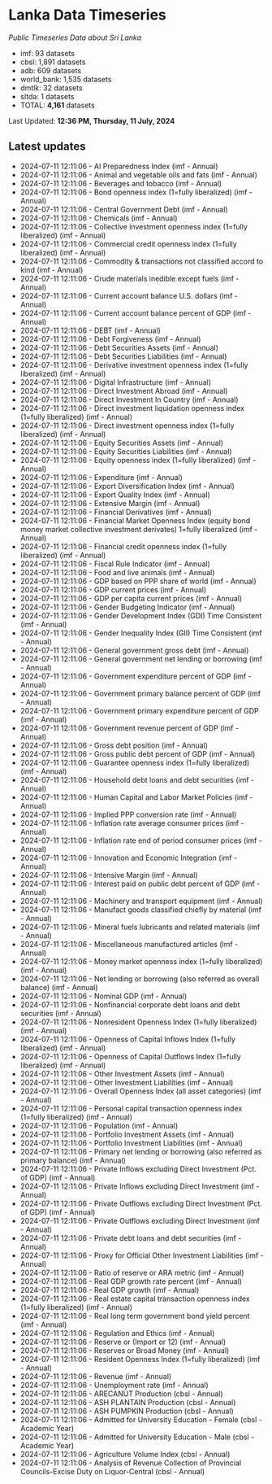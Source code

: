 # Lanka Data Timeseries
*Public Timeseries Data about Sri Lanka*

* imf: 93 datasets
* cbsl: 1,891 datasets
* adb: 609 datasets
* world_bank: 1,535 datasets
* dmtlk: 32 datasets
* sltda: 1 datasets
* TOTAL: **4,161** datasets

Last Updated: **12:36 PM, Thursday, 11 July, 2024**

## Latest updates

* 2024-07-11 12:11:06 - AI Preparedness Index (imf - Annual)
* 2024-07-11 12:11:06 - Animal and vegetable oils and fats (imf - Annual)
* 2024-07-11 12:11:06 - Beverages and tobacco (imf - Annual)
* 2024-07-11 12:11:06 - Bond openness index (1=fully liberalized) (imf - Annual)
* 2024-07-11 12:11:06 - Central Government Debt (imf - Annual)
* 2024-07-11 12:11:06 - Chemicals (imf - Annual)
* 2024-07-11 12:11:06 - Collective investment openness index (1=fully liberalized) (imf - Annual)
* 2024-07-11 12:11:06 - Commercial credit openness index (1=fully liberalized) (imf - Annual)
* 2024-07-11 12:11:06 - Commodity & transactions not classified accord to kind (imf - Annual)
* 2024-07-11 12:11:06 - Crude materials inedible except fuels (imf - Annual)
* 2024-07-11 12:11:06 - Current account balance U.S. dollars (imf - Annual)
* 2024-07-11 12:11:06 - Current account balance percent of GDP (imf - Annual)
* 2024-07-11 12:11:06 - DEBT (imf - Annual)
* 2024-07-11 12:11:06 - Debt Forgiveness (imf - Annual)
* 2024-07-11 12:11:06 - Debt Securities Assets (imf - Annual)
* 2024-07-11 12:11:06 - Debt Securities Liabilities (imf - Annual)
* 2024-07-11 12:11:06 - Derivative investment openness index (1=fully liberalized) (imf - Annual)
* 2024-07-11 12:11:06 - Digital Infrastructure (imf - Annual)
* 2024-07-11 12:11:06 - Direct Investment Abroad (imf - Annual)
* 2024-07-11 12:11:06 - Direct Investment In Country (imf - Annual)
* 2024-07-11 12:11:06 - Direct investment liquidation openness index (1=fully liberalized) (imf - Annual)
* 2024-07-11 12:11:06 - Direct investment openness index (1=fully liberalized) (imf - Annual)
* 2024-07-11 12:11:06 - Equity Securities Assets (imf - Annual)
* 2024-07-11 12:11:06 - Equity Securities Liabilities (imf - Annual)
* 2024-07-11 12:11:06 - Equity openness index (1=fully liberalized) (imf - Annual)
* 2024-07-11 12:11:06 - Expenditure (imf - Annual)
* 2024-07-11 12:11:06 - Export Diversification Index (imf - Annual)
* 2024-07-11 12:11:06 - Export Quality Index (imf - Annual)
* 2024-07-11 12:11:06 - Extensive Margin (imf - Annual)
* 2024-07-11 12:11:06 - Financial Derivatives (imf - Annual)
* 2024-07-11 12:11:06 - Financial Market Openness Index (equity bond money market collective investment derivates) 1=fully liberalized (imf - Annual)
* 2024-07-11 12:11:06 - Financial credit openness index (1=fully liberalized) (imf - Annual)
* 2024-07-11 12:11:06 - Fiscal Rule Indicator (imf - Annual)
* 2024-07-11 12:11:06 - Food and live animals (imf - Annual)
* 2024-07-11 12:11:06 - GDP based on PPP share of world (imf - Annual)
* 2024-07-11 12:11:06 - GDP current prices (imf - Annual)
* 2024-07-11 12:11:06 - GDP per capita current prices (imf - Annual)
* 2024-07-11 12:11:06 - Gender Budgeting Indicator (imf - Annual)
* 2024-07-11 12:11:06 - Gender Development Index (GDI) Time Consistent (imf - Annual)
* 2024-07-11 12:11:06 - Gender Inequality Index (GII) Time Consistent (imf - Annual)
* 2024-07-11 12:11:06 - General government gross debt (imf - Annual)
* 2024-07-11 12:11:06 - General government net lending or borrowing (imf - Annual)
* 2024-07-11 12:11:06 - Government expenditure percent of GDP (imf - Annual)
* 2024-07-11 12:11:06 - Government primary balance percent of GDP (imf - Annual)
* 2024-07-11 12:11:06 - Government primary expenditure percent of GDP (imf - Annual)
* 2024-07-11 12:11:06 - Government revenue percent of GDP (imf - Annual)
* 2024-07-11 12:11:06 - Gross debt position (imf - Annual)
* 2024-07-11 12:11:06 - Gross public debt percent of GDP (imf - Annual)
* 2024-07-11 12:11:06 - Guarantee openness index (1=fully liberalized) (imf - Annual)
* 2024-07-11 12:11:06 - Household debt loans and debt securities (imf - Annual)
* 2024-07-11 12:11:06 - Human Capital and Labor Market Policies (imf - Annual)
* 2024-07-11 12:11:06 - Implied PPP conversion rate (imf - Annual)
* 2024-07-11 12:11:06 - Inflation rate average consumer prices (imf - Annual)
* 2024-07-11 12:11:06 - Inflation rate end of period consumer prices (imf - Annual)
* 2024-07-11 12:11:06 - Innovation and Economic Integration (imf - Annual)
* 2024-07-11 12:11:06 - Intensive Margin (imf - Annual)
* 2024-07-11 12:11:06 - Interest paid on public debt percent of GDP (imf - Annual)
* 2024-07-11 12:11:06 - Machinery and transport equipment (imf - Annual)
* 2024-07-11 12:11:06 - Manufact goods classified chiefly by material (imf - Annual)
* 2024-07-11 12:11:06 - Mineral fuels lubricants and related materials (imf - Annual)
* 2024-07-11 12:11:06 - Miscellaneous manufactured articles (imf - Annual)
* 2024-07-11 12:11:06 - Money market openness index (1=fully liberalized) (imf - Annual)
* 2024-07-11 12:11:06 - Net lending or borrowing (also referred as overall balance) (imf - Annual)
* 2024-07-11 12:11:06 - Nominal GDP (imf - Annual)
* 2024-07-11 12:11:06 - Nonfinancial corporate debt loans and debt securities (imf - Annual)
* 2024-07-11 12:11:06 - Nonresident Openness Index (1=fully liberalized) (imf - Annual)
* 2024-07-11 12:11:06 - Openness of Capital Inflows Index (1=fully liberalized) (imf - Annual)
* 2024-07-11 12:11:06 - Openness of Capital Outflows Index (1=fully liberalized) (imf - Annual)
* 2024-07-11 12:11:06 - Other Investment Assets (imf - Annual)
* 2024-07-11 12:11:06 - Other Investment Liabilities (imf - Annual)
* 2024-07-11 12:11:06 - Overall Openness Index (all asset categories) (imf - Annual)
* 2024-07-11 12:11:06 - Personal capital transaction openness index (1=fully liberalized) (imf - Annual)
* 2024-07-11 12:11:06 - Population (imf - Annual)
* 2024-07-11 12:11:06 - Portfolio Investment Assets (imf - Annual)
* 2024-07-11 12:11:06 - Portfolio Investment Liabilities (imf - Annual)
* 2024-07-11 12:11:06 - Primary net lending or borrowing (also referred as primary balance) (imf - Annual)
* 2024-07-11 12:11:06 - Private Inflows excluding Direct Investment (Pct. of GDP) (imf - Annual)
* 2024-07-11 12:11:06 - Private Inflows excluding Direct Investment (imf - Annual)
* 2024-07-11 12:11:06 - Private Outflows excluding Direct Investment (Pct. of GDP) (imf - Annual)
* 2024-07-11 12:11:06 - Private Outflows excluding Direct Investment (imf - Annual)
* 2024-07-11 12:11:06 - Private debt loans and debt securities (imf - Annual)
* 2024-07-11 12:11:06 - Proxy for Official Other Investment Liabilities (imf - Annual)
* 2024-07-11 12:11:06 - Ratio of reserve or ARA metric (imf - Annual)
* 2024-07-11 12:11:06 - Real GDP growth rate percent (imf - Annual)
* 2024-07-11 12:11:06 - Real GDP growth (imf - Annual)
* 2024-07-11 12:11:06 - Real estate capital transaction openness index (1=fully liberalized) (imf - Annual)
* 2024-07-11 12:11:06 - Real long term government bond yield percent (imf - Annual)
* 2024-07-11 12:11:06 - Regulation and Ethics (imf - Annual)
* 2024-07-11 12:11:06 - Reserve or (Import or 12) (imf - Annual)
* 2024-07-11 12:11:06 - Reserves or Broad Money (imf - Annual)
* 2024-07-11 12:11:06 - Resident Openness Index (1=fully liberalized) (imf - Annual)
* 2024-07-11 12:11:06 - Revenue (imf - Annual)
* 2024-07-11 12:11:06 - Unemployment rate (imf - Annual)
* 2024-07-11 12:11:06 - ARECANUT Production (cbsl - Annual)
* 2024-07-11 12:11:06 - ASH PLANTAIN Production (cbsl - Annual)
* 2024-07-11 12:11:06 - ASH PUMPKIN Production (cbsl - Annual)
* 2024-07-11 12:11:06 - Admitted for University Education - Female (cbsl - Academic Year)
* 2024-07-11 12:11:06 - Admitted for University Education - Male (cbsl - Academic Year)
* 2024-07-11 12:11:06 - Agriculture Volume Index (cbsl - Annual)
* 2024-07-11 12:11:06 - Analysis of Revenue Collection of Provincial Councils-Excise Duty on Liquor-Central (cbsl - Annual)